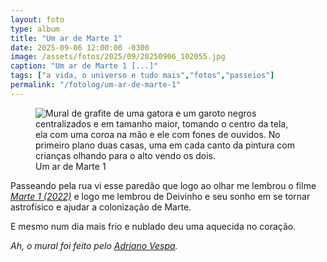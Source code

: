 ```yaml
---
layout: foto
type: album
title: "Um ar de Marte 1"
date: 2025-09-06 12:00:00 -0300
image: /assets/fotos/2025/09/20250906_102055.jpg
caption: "Um ar de Marte 1 [...]"
tags: ["a vida, o universo e tudo mais","fotos","passeios"]
permalink: "/fotolog/um-ar-de-marte-1"
---
```

<figure class="foto-post">
<img src="{{ site.baseurl }}/assets/fotos/2025/09/20250906_102055.jpg" alt="Mural de grafite de uma gatora e um garoto negros centralizados e em tamanho maior, tomando o centro da tela, ela com uma coroa na mão e ele com fones de ouvidos. No primeiro plano duas casas, uma em cada canto da pintura com crianças olhando para o alto vendo os dois." title="Grafite de Adriano Vespa">
<figcaption>Um ar de Marte 1</figcaption>
</figure>

Passeando pela rua vi esse paredão que logo ao olhar me lembrou o filme [_Marte 1 (2022)_](https://www.imdb.com/pt/title/tt16377816/?language=pt-br "Marte 1 no IMDb") e logo me lembrou de Deivinho e seu sonho em se tornar astrofísico e ajudar a colonização de Marte.  

E mesmo num dia mais frio e nublado deu uma aquecida no coração.

_Ah, o mural foi feito pelo [Adriano Vespa](https://www.adrianovespa.com.br/ "site do Vespa")._
